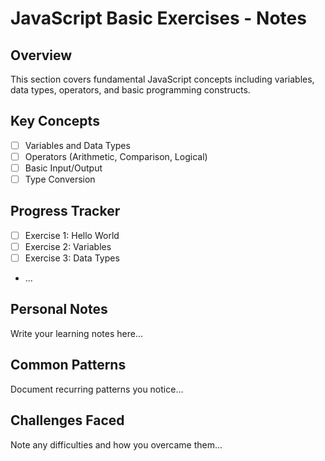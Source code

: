 # JavaScript Basic Exercises - Notes

## Overview
This section covers fundamental JavaScript concepts including variables, data types, operators, and basic programming constructs.

## Key Concepts
- [ ] Variables and Data Types
- [ ] Operators (Arithmetic, Comparison, Logical)
- [ ] Basic Input/Output
- [ ] Type Conversion

## Progress Tracker
- [ ] Exercise 1: Hello World
- [ ] Exercise 2: Variables
- [ ] Exercise 3: Data Types
- ...

## Personal Notes
Write your learning notes here...

## Common Patterns
Document recurring patterns you notice...

## Challenges Faced
Note any difficulties and how you overcame them...